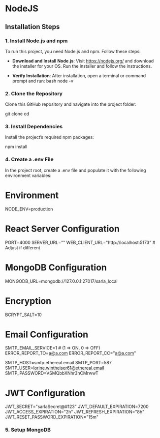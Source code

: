 # NodeJS


## Installation Steps

### 1. Install Node.js and npm
To run this project, you need Node.js and npm. Follow these steps:

- **Download and Install Node.js**: Visit https://nodejs.org/ and download the installer for your OS. Run the installer and follow the instructions.
  
- **Verify Installation**: After installation, open a terminal or command prompt and run:
  bash
  node -v


### 2. Clone the Repository
Clone this GitHub repository and navigate into the project folder:

git clone <repository-url>
cd <project-directory>


### 3. Install Dependencies
Install the project’s required npm packages:

npm install


### 4. Create a .env File
In the project root, create a .env file and populate it with the following environment variables:

# Environment
NODE_ENV=production

# React Server Configuration
PORT=4000
SERVER_URL=""
WEB_CLIENT_URL="http://localhost:5173" # Adjust if different

# MongoDB Configuration
MONGODB_URL=mongodb://127.0.0.1:27017/sarla_local

# Encryption
BCRYPT_SALT=10

# Email Configuration
SMTP_EMAIL_SERVICE=1 # (1 => ON, 0 => OFF)
ERROR_REPORT_TO=a@a.com
ERROR_REPORT_CC="a@a.com"

SMTP_HOST=smtp.ethereal.email
SMTP_PORT=587
SMTP_USER=lorine.wintheiser61@ethereal.email
SMTP_PASSWORD=VSMQbbXNhr3hCMrwwT

# JWT Configuration
JWT_SECRET="sarlaSecret@#123"
JWT_DEFAULT_EXPIRATION=7200
JWT_ACCESS_EXPIRATION="2h"
JWT_REFRESH_EXPIRATION="8h"
JWT_RESET_PASSWORD_EXPIRATION="15m"



### 5. Setup MongoDB